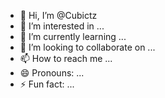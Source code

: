- 👋 Hi, I’m @Cubictz
- 👀 I’m interested in ...
- 🌱 I’m currently learning ...
- 💞️ I’m looking to collaborate on ...
- 📫 How to reach me ...
- 😄 Pronouns: ...
- ⚡ Fun fact: ...

<!---
Cubictz/Cubictz is a ✨ special ✨ repository because its `README.md` (this file) appears on your GitHub profile.
You can click the Preview link to take a look at your changes.
--->
